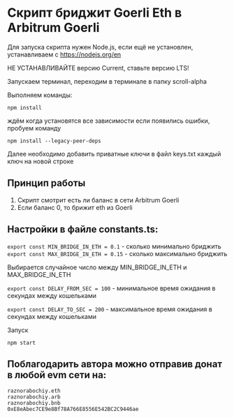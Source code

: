 # Скрипт бриджит Goerli Eth в Arbitrum Goerli

Для запуска скрипта нужен Node.js, если ещё не установлен, устанавливаем с
https://nodejs.org/en

НЕ УСТАНАВЛИВАЙТЕ версию Current, ставьте версию LTS!

Запускаем терминал, переходим в терминале в папку scroll-alpha

Выполняем команды:

```
npm install
```

ждём когда установятся все зависимости если появились ошибки, пробуем команду

```
npm install --legacy-peer-deps
```

Далее необходимо добавить приватные ключи в файл keys.txt каждый ключ на новой
строке

## Принцип работы

1. Скрипт смотрит есть ли баланс в сети Arbitrum Goerli
2. Если баланс 0, то брижит eth из Goerli

## Настройки в файле constants.ts:

`export const MIN_BRIDGE_IN_ETH = 0.1` - сколько минимально бриджить
`export const MAX_BRIDGE_IN_ETH = 0.15` - сколько максимально бриджить

Выбирается случайное число между MIN_BRIDGE_IN_ETH и MAX_BRIDGE_IN_ETH

`export const DELAY_FROM_SEC = 100` - минимальное время ожидания в секундах
между кошельками

`export const DELAY_TO_SEC = 200` - максимальное время ожидания в секундах между
кошельками

Запуск

```
npm start
```

## Поблагодарить автора можно отправив донат в любой evm сети на:

```
raznorabochiy.eth
raznorabochiy.arb
raznorabochiy.bnb
0xE8eAbec7CE9e8Bf78A766E8556E542BC2C9446ae
```
